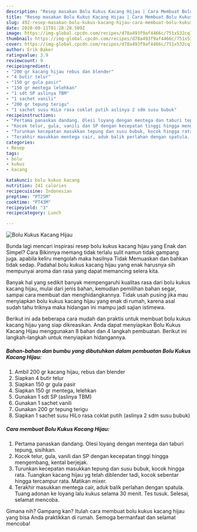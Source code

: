 ```yaml
---
description: "Resep masakan Bolu Kukus Kacang Hijau | Cara Membuat Bolu Kukus Kacang Hijau Yang Lezat"
title: "Resep masakan Bolu Kukus Kacang Hijau | Cara Membuat Bolu Kukus Kacang Hijau Yang Lezat"
slug: 492-resep-masakan-bolu-kukus-kacang-hijau-cara-membuat-bolu-kukus-kacang-hijau-yang-lezat
date: 2020-08-11T01:28:28.509Z
image: https://img-global.cpcdn.com/recipes/d78a493f9af4466c/751x532cq70/bolu-kukus-kacang-hijau-foto-resep-utama.jpg
thumbnail: https://img-global.cpcdn.com/recipes/d78a493f9af4466c/751x532cq70/bolu-kukus-kacang-hijau-foto-resep-utama.jpg
cover: https://img-global.cpcdn.com/recipes/d78a493f9af4466c/751x532cq70/bolu-kukus-kacang-hijau-foto-resep-utama.jpg
author: Erik Baker
ratingvalue: 3.9
reviewcount: 9
recipeingredient:
- "200 gr kacang hijau rebus dan blender"
- "4 butir telur"
- "150 gr gula pasir"
- "150 gr mentega lelehkan"
- "1 sdt SP aslinya TBM"
- "1 sachet vanili"
- "200 gr tepung terigu"
- "1 sachet susu HiLo rasa coklat putih aslinya 2 sdm susu bubuk"
recipeinstructions:
- "Pertama panaskan dandang. Olesi loyang dengan mentega dan taburi tepung, sisihkan."
- "Kocok telur, gula, vanili dan SP dengan kecepatan tinggi hingga mengembang, kental berjejak."
- "Turunkan kecepatan masukkan tepung dan susu bubuk, kocok hingga rata. Tuangkan kacang hijau yg telah diblender tadi, kocok sebentar hingga tercampur rata. Matikan mixer."
- "Terakhir masukkan mentega cair, aduk balik perlahan dengan spatula. Tuang adonan ke loyang lalu kukus selama 30 menit. Tes tusuk. Selesai, selamat mencoba."
categories:
- Resep
tags:
- bolu
- kukus
- kacang

katakunci: bolu kukus kacang 
nutrition: 241 calories
recipecuisine: Indonesian
preptime: "PT25M"
cooktime: "PT43M"
recipeyield: "3"
recipecategory: Lunch

---
```



![Bolu Kukus Kacang Hijau](https://img-global.cpcdn.com/recipes/d78a493f9af4466c/751x532cq70/bolu-kukus-kacang-hijau-foto-resep-utama.jpg)

Bunda lagi mencari inspirasi resep bolu kukus kacang hijau yang Enak dan Simpel? Cara Bikinnya memang tidak terlalu sulit namun tidak gampang juga. apabila keliru mengolah maka hasilnya Tidak Memuaskan dan bahkan tidak sedap. Padahal bolu kukus kacang hijau yang enak harusnya sih mempunyai aroma dan rasa yang dapat memancing selera kita.

Banyak hal yang sedikit banyak mempengaruhi kualitas rasa dari bolu kukus kacang hijau, mulai dari jenis bahan, kemudian pemilihan bahan segar, sampai cara membuat dan menghidangkannya. Tidak usah pusing jika mau menyiapkan bolu kukus kacang hijau yang enak di rumah, karena asal sudah tahu triknya maka hidangan ini mampu jadi sajian istimewa.




Berikut ini ada beberapa cara mudah dan praktis untuk membuat bolu kukus kacang hijau yang siap dikreasikan. Anda dapat menyiapkan Bolu Kukus Kacang Hijau menggunakan 8 bahan dan 4 langkah pembuatan. Berikut ini langkah-langkah untuk menyiapkan hidangannya.

<!--inarticleads1-->

##### Bahan-bahan dan bumbu yang dibutuhkan dalam pembuatan Bolu Kukus Kacang Hijau:

1. Ambil 200 gr kacang hijau, rebus dan blender
1. Siapkan 4 butir telur
1. Siapkan 150 gr gula pasir
1. Siapkan 150 gr mentega, lelehkan
1. Gunakan 1 sdt SP (aslinya TBM)
1. Gunakan 1 sachet vanili
1. Gunakan 200 gr tepung terigu
1. Siapkan 1 sachet susu HiLo rasa coklat putih (aslinya 2 sdm susu bubuk)




<!--inarticleads2-->

##### Cara membuat Bolu Kukus Kacang Hijau:

1. Pertama panaskan dandang. Olesi loyang dengan mentega dan taburi tepung, sisihkan.
1. Kocok telur, gula, vanili dan SP dengan kecepatan tinggi hingga mengembang, kental berjejak.
1. Turunkan kecepatan masukkan tepung dan susu bubuk, kocok hingga rata. Tuangkan kacang hijau yg telah diblender tadi, kocok sebentar hingga tercampur rata. Matikan mixer.
1. Terakhir masukkan mentega cair, aduk balik perlahan dengan spatula. Tuang adonan ke loyang lalu kukus selama 30 menit. Tes tusuk. Selesai, selamat mencoba.




Gimana nih? Gampang kan? Itulah cara membuat bolu kukus kacang hijau yang bisa Anda praktikkan di rumah. Semoga bermanfaat dan selamat mencoba!
